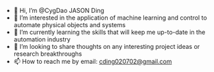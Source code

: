 - 👋 Hi, I’m @CygDao JASON Ding
- 👀 I’m interested in the application of machine learning and control to automate physical objects and systems
- 🌱 I’m currently learning the skills that will keep me up-to-date in the automation industry
- 💞️ I’m looking to share thoughts on any interesting project ideas or research breakthroughs
- 📫 How to reach me by email: cding020702@gmail.com

<!---
RedPythonPie/RedPythonPie is a ✨ special ✨ repository because its `README.md` (this file) appears on your GitHub profile.
You can click the Preview link to take a look at your changes.
--->
